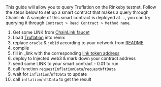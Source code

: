 This guide will allow you to query Truflation on the Rinkeby testnet. Follow the steps below to set up a smart contract that makes a query through Chainlink. A sample of this smart contract is deployed at ..., you can try querying it through `Contract > Read Contract > Method name`.

1. Get some LINK from [ChainLink faucet](https://faucets.chain.link/)
2. Load [Truflation](https://remix.ethereum.org/#url=https://raw.githubusercontent.com/truflation/quickstart/main/TruflationTester.sol)
   into remix
3. replace `oracle` & `jobId` according to your network from [README](https://github.com/truflation/quickstart/blob/main/README.md)
4. compile
5. fill in \_link with the corresponding [link token address](https://docs.chain.link/docs/link-token-contracts/)
6. deploy to Injected web3 & mark down your contract address
7. send some LINK to your smart contract - 0.01 to run
8. call function `requestInflationData`/`requestNftData`
9. wait for `inflation`/`nftData` to update
10. call `inflation`/`nftData` to get the result
